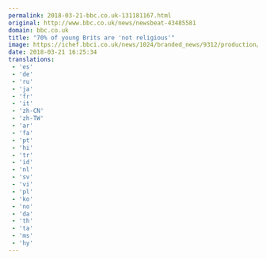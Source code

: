 ```yaml
---
permalink: 2018-03-21-bbc.co.uk-131181167.html
original: http://www.bbc.co.uk/news/newsbeat-43485581
domain: bbc.co.uk
title: "70% of young Brits are 'not religious'"
image: https://ichef.bbci.co.uk/news/1024/branded_news/9312/production/_100505673_gettyimages-155096043.jpg
date: 2018-03-21 16:25:34
translations: 
 - 'es'
 - 'de'
 - 'ru'
 - 'ja'
 - 'fr'
 - 'it'
 - 'zh-CN'
 - 'zh-TW'
 - 'ar'
 - 'fa'
 - 'pt'
 - 'hi'
 - 'tr'
 - 'id'
 - 'nl'
 - 'sv'
 - 'vi'
 - 'pl'
 - 'ko'
 - 'no'
 - 'da'
 - 'th'
 - 'ta'
 - 'ms'
 - 'hy'
---
```


